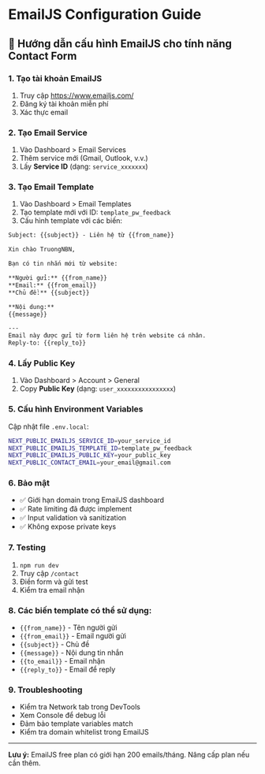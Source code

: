 # EmailJS Configuration Guide

## 📧 Hướng dẫn cấu hình EmailJS cho tính năng Contact Form

### 1. Tạo tài khoản EmailJS
1. Truy cập https://www.emailjs.com/
2. Đăng ký tài khoản miễn phí
3. Xác thực email

### 2. Tạo Email Service
1. Vào Dashboard > Email Services
2. Thêm service mới (Gmail, Outlook, v.v.)
3. Lấy **Service ID** (dạng: `service_xxxxxxx`)

### 3. Tạo Email Template
1. Vào Dashboard > Email Templates  
2. Tạo template mới với ID: `template_pw_feedback`
3. Cấu hình template với các biến:

```html
Subject: {{subject}} - Liên hệ từ {{from_name}}

Xin chào TruongNBN,

Bạn có tin nhắn mới từ website:

**Người gửi:** {{from_name}}
**Email:** {{from_email}}
**Chủ đề:** {{subject}}

**Nội dung:**
{{message}}

---
Email này được gửi từ form liên hệ trên website cá nhân.
Reply-to: {{reply_to}}
```

### 4. Lấy Public Key
1. Vào Dashboard > Account > General
2. Copy **Public Key** (dạng: `user_xxxxxxxxxxxxxxxx`)

### 5. Cấu hình Environment Variables
Cập nhật file `.env.local`:

```bash
NEXT_PUBLIC_EMAILJS_SERVICE_ID=your_service_id
NEXT_PUBLIC_EMAILJS_TEMPLATE_ID=template_pw_feedback
NEXT_PUBLIC_EMAILJS_PUBLIC_KEY=your_public_key
NEXT_PUBLIC_CONTACT_EMAIL=your_email@gmail.com
```

### 6. Bảo mật
- ✅ Giới hạn domain trong EmailJS dashboard
- ✅ Rate limiting đã được implement
- ✅ Input validation và sanitization
- ✅ Không expose private keys

### 7. Testing
1. `npm run dev`
2. Truy cập `/contact`
3. Điền form và gửi test
4. Kiểm tra email nhận

### 8. Các biến template có thể sử dụng:
- `{{from_name}}` - Tên người gửi
- `{{from_email}}` - Email người gửi  
- `{{subject}}` - Chủ đề
- `{{message}}` - Nội dung tin nhắn
- `{{to_email}}` - Email nhận
- `{{reply_to}}` - Email để reply

### 9. Troubleshooting
- Kiểm tra Network tab trong DevTools
- Xem Console để debug lỗi
- Đảm bảo template variables match
- Kiểm tra domain whitelist trong EmailJS

---

**Lưu ý:** EmailJS free plan có giới hạn 200 emails/tháng. Nâng cấp plan nếu cần thêm.
